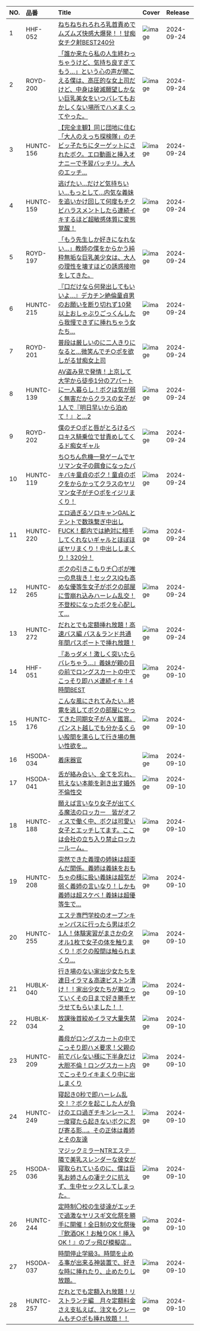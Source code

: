 |NO.|品番|Title|Cover|Release|
|:---|:---|:---|:---|:---|
1|HHF-052|[ねちねちれろれろ乳首責めでムズムズ快感大爆発！！甘痴女チク射BEST240分](https://www.avmoive.top/index.php/archives/12274/)|![image](https://cdn.up-timely.com/image/29/content/75692/rYHXq66qSLiL6sD5AEylQavEKn1z7YfHlXiXi8g2.jpg)|2024-09-24
2|ROYD-200|[「誰か来たら私の人生終わっちゃうけど、気持ち良すぎてもう…」という心の声が聞こえる僕は、高圧的な女上司だけど、中身は破滅願望しかない巨乳美女をいつバレてもおかしくない場所でハメまくってやった。](https://www.avmoive.top/index.php/archives/12273/)|![image](https://cdn.up-timely.com/image/29/content/75685/eaRygTjx3t5QumtOwUCvxbrBqXQr5rq05qbXubDe.jpg)|2024-09-24
3|HUNTC-156|[【完全主観】同じ団地に住む「大人のえっち探検隊」のチビッ子たちにターゲットにされたボク。エロ動画と挿入オナニーで予習バッチリ。大人のエッチ…](https://www.avmoive.top/index.php/archives/12272/)|![image](https://cdn.up-timely.com/image/29/content/75694/1CL1Zf1slWgWIabZJ46tjfoQo5OCZCWVE2dRrlnH.jpg)|2024-09-24
4|HUNTC-159|[逃げたい…だけど気持ちいい…もっとして…内気な義妹を追いかけ回して何度もチクビハラスメントしたら連続イキするほど超敏感体質に変態覚醒！](https://www.avmoive.top/index.php/archives/12271/)|![image](https://cdn.up-timely.com/image/29/content/75695/l2TPZBjwAHDYh9RqG2lJ0JlPHEKQEa0qnGRN88yf.jpg)|2024-09-24
5|ROYD-197|[「もう先生しか好きになれない…」教師の僕をからかう純粋無垢な巨乳美少女は、大人の理性を壊すほどの誘惑接吻をしてきた。](https://www.avmoive.top/index.php/archives/12270/)|![image](https://cdn.up-timely.com/image/29/content/75686/OwoO7r3dsIFRnEgUieXgsL1v6pp8Zg1esy0OBiuq.jpg)|2024-09-24
6|HUNTC-215|[『口だけなら何発出してもいいよ…』デカチン絶倫童貞男のお願いを断り切れず10発以上おしゃぶりごっくんしたら我慢できずに挿れちゃう女たち…](https://www.avmoive.top/index.php/archives/12269/)|![image](https://cdn.up-timely.com/image/29/content/75693/apDH2u6jscJNsnCrWxp1VD3KWftUlmr0vb0tPoKY.jpg)|2024-09-24
7|ROYD-201|[普段は厳しいのに二人きりになると…微笑んでチ○ポを欲しがる甘痴女上司](https://www.avmoive.top/index.php/archives/12268/)|![image](https://cdn.up-timely.com/image/29/content/75687/14Y7Br68ZnNPcOxJAUL3WrrCljL9UwEBHMVE4UKr.jpg)|2024-09-24
8|HUNTC-139|[AV盗み見で発情！上京して大学から徒歩1分のアパートに一人暮らし！ボクは気が弱く無害だからクラスの女子が1人で『明日早いから泊めて！』と…2](https://www.avmoive.top/index.php/archives/12267/)|![image](https://cdn.up-timely.com/image/29/content/75697/EaPXqeuNWhHPZJAWRaaHM1LXMG0vQ2cJYIa83RMh.jpg)|2024-09-24
9|ROYD-202|[僕のチ○ポと唇がとろけるベロキス騎乗位で甘責めしてくるド痴女ギャル](https://www.avmoive.top/index.php/archives/12266/)|![image](https://cdn.up-timely.com/image/29/content/75688/FcQoxcCNGojavlHNx11dFMdWfvuZL0qo4dTRdWRg.jpg)|2024-09-24
10|HUNTC-119|[ち○ちん危機一発ゲームでヤリマン女子の餌食になったバキバキ童貞のボク！童貞のボクをからかってクラスのヤリマン女子がチ○ポをイジリまくり！](https://www.avmoive.top/index.php/archives/12265/)|![image](https://cdn.up-timely.com/image/29/content/75696/PrH41gt57nXB0luOjxOWYIw5uCEUYXFDKMWWQUHD.jpg)|2024-09-24
11|HUNTC-220|[エロ過ぎるソロキャンGALとテントで数珠繋ぎ中出しFUCK！都内では絶対に相手してくれないギャルとほぼほぼヤリまくり！中出ししまくり！320分！](https://www.avmoive.top/index.php/archives/12264/)|![image](https://cdn.up-timely.com/image/29/content/75691/St914WFGx2U12zsCVzWo42MfIeDaAoSh7GlEuSoQ.jpg)|2024-09-24
12|HUNTC-265|[ボクの引きこもりチ〇ポが唯一の息抜き！セックスIQも高めな優等生女子がボクの部屋に雪崩れ込みハーレム乱交！不登校になったボクを心配して…](https://www.avmoive.top/index.php/archives/12263/)|![image](https://cdn.up-timely.com/image/29/content/75689/xcpP7Qe1OHtakR6j2rSbuTN8HKeCCGu9gklqcwlH.jpg)|2024-09-24
13|HUNTC-272|[だれとでも定額挿れ放題！高速バス編 バス＆ランド共通年間パスポートで挿れ放題！](https://www.avmoive.top/index.php/archives/12262/)|![image](https://cdn.up-timely.com/image/29/content/75690/XAWHHjOdiElrQV78d316AxWADkhKuOnr1d0pZsUI.jpg)|2024-09-24
14|HHF-051|[『あっダメ！激しく突いたらバレちゃう…』義妹が親の目の前でロングスカートの中でこっそり即ハメ連続イキ！4時間BEST](https://www.avmoive.top/index.php/archives/14230/)|![image](https://cdn.up-timely.com/image/29/content/75473/IRE3bINKVJhfQSYmRUqQ9LjPE3ushI8z3eRRfFuj.jpg)|2024-09-10
15|HUNTC-176|[こんな風にされてみたい…終電を逃してボクの部屋にやってきた同期女子がＡＶ鑑賞。パンスト越しでも分かるくらい股間を濡らして行き場の無い性欲を…](https://www.avmoive.top/index.php/archives/14229/)|![image](https://cdn.up-timely.com/image/29/content/75474/W5bFOUuUWcdBsnrLcJon9Hgjc0JyomLYhkgcazqS.jpg)|2024-09-10
16|HSODA-034|[着床器官](https://www.avmoive.top/index.php/archives/14228/)|![image](https://cdn.up-timely.com/image/29/content/75484/WPEmQoUo5vhWy6GgfJKl7KiMz6P7hfh0bN71EgKF.jpg)|2024-09-10
17|HSODA-041|[舌が絡み合い、全てを忘れ、抗えない本能を剥き出す婚外不倫性交](https://www.avmoive.top/index.php/archives/14227/)|![image](https://cdn.up-timely.com/image/29/content/75483/AmL1eqtUTXvY9EK4yZoJrRl7RYpEObJrWheVD2dd.jpg)|2024-09-10
18|HUNTC-188|[願えば言いなり女子が出てくる魔法のロッカー　皆がオフィスで働く中、ボクは可愛い女子とエッチしてます。ここは会社の立ち入り禁止ロッカールーム。](https://www.avmoive.top/index.php/archives/14226/)|![image](https://cdn.up-timely.com/image/29/content/75478/eTZ1qs5w9PDywAZPFIhxPKzFNLEP7mdPNts41uVL.jpg)|2024-09-10
19|HUNTC-208|[突然できた義理の姉妹は超歪んだ関係。義姉は義妹をおもちゃの様に扱い義妹は超気が弱く義姉の言いなり！しかも義姉は超スケベ！義妹は超優等生で…](https://www.avmoive.top/index.php/archives/14225/)|![image](https://cdn.up-timely.com/image/29/content/75480/Io01hNkv1jfKnHWlKH6bajTsph6Q6QE93beufeaq.jpg)|2024-09-10
20|HUNTC-255|[エステ専門学校のオープンキャンパスに行ったら男はボク1人！体験実習がまさかのタオル1枚で女子の体を触りまくり！ボクの股間は触られまくり…](https://www.avmoive.top/index.php/archives/14224/)|![image](https://cdn.up-timely.com/image/29/content/75481/MimYhT9uKoyIAuXQiSUu4MCYqPDeIIlXmm1gum2b.jpg)|2024-09-10
21|HUBLK-040|[行き場のない家出少女たちを連日イラマ＆高速ピストン漬け！！家出少女たちが巣立っていくその日まで好き勝手ヤラせてもらいました！！](https://www.avmoive.top/index.php/archives/14223/)|![image](https://cdn.up-timely.com/image/29/content/75477/Co6flHtVhTJSj57nwuSitq6qYsCMQbwQo1rGcsqP.jpg)|2024-09-10
22|HUBLK-034|[放課後首絞めイラマ大量失禁２](https://www.avmoive.top/index.php/archives/14222/)|![image](https://cdn.up-timely.com/image/29/content/75476/4x6YepZIJxmDIXko0tJuzIbAtwSrdL8VRvAXznms.jpg)|2024-09-10
23|HUNTC-209|[義母がロングスカートの中でこっそり即ハメ要求！父親の前でバレない様に下半身だけ大胆不倫！ロングスカート内でこっそりイキまくり中に出しまくり](https://www.avmoive.top/index.php/archives/14221/)|![image](https://cdn.up-timely.com/image/29/content/75479/lJwVxK9lQoV6J0eOgwZkE7kTzIs9JDgVUsd4jCXr.jpg)|2024-09-10
24|HUNTC-249|[寝起き0秒で即ハーレム乱交！？ボクを起こした人が負けのエロ過ぎチキンレース！一度寝たら起きないボクに忍び寄る影…。その正体は義姉とその友達](https://www.avmoive.top/index.php/archives/14220/)|![image](https://cdn.up-timely.com/image/29/content/75471/TO1rtFp280WZyhw9g3KIr4tHfgXaSrLlWDdkHcoU.jpg)|2024-09-10
25|HSODA-036|[マジックミラーNTRエステ　隣で美乳スレンダーな彼女が寝取られているのに、僕は巨乳お姉さんの凄テクに抗えず、生中セックスしてしまった。](https://www.avmoive.top/index.php/archives/14219/)|![image](https://cdn.up-timely.com/image/29/content/75485/EMHZUt5i5pClhjKmqlqULYcIEPFXDRWjrzvvSHNj.jpg)|2024-09-10
26|HUNTC-244|[定時制〇校の生徒達がエッチで過激なヤリスギ文化祭を勝手に開催！全日制の文化祭後『飲酒OK！お触りOK！挿入OK！』のブッ飛び模擬店…](https://www.avmoive.top/index.php/archives/14218/)|![image](https://cdn.up-timely.com/image/29/content/75472/z8UXec4ew29XoCVoPTonLqNhSVSCp9EZEeVB9GRV.jpg)|2024-09-10
27|HSODA-037|[時間停止学級3。時間を止める事が出来る神装置で、好きな時に挿れたり、止めたりし放題。](https://www.avmoive.top/index.php/archives/14217/)|![image](https://cdn.up-timely.com/image/29/content/75486/F21zze9YJyIDFZeuRbUMBjLDqp3IZTxnIlHDyfFG.jpg)|2024-09-10
28|HUNTC-257|[だれとでも定額入れ放題！リストランテ編　月々定額料金さえ支払えば、注文もクレームもチ○ポも挿れ放題！！](https://www.avmoive.top/index.php/archives/14216/)|![image](https://cdn.up-timely.com/image/29/content/75475/K8rFBrHsTWAtILGBl4MeqRQ96YzXOhzZquAaePfW.jpg)|2024-09-10
